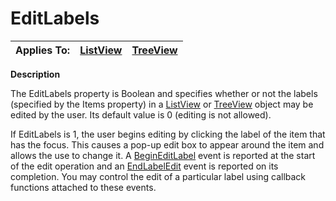




<h1 class="heading"><span class="name">EditLabels</span></h1>

| Applies To: | [ListView](../a-z/listview.md) | [TreeView](../a-z/treeview.md) |
| --- | --- | ---  |


**Description**


The EditLabels property is Boolean and specifies whether or not the labels (specified by the Items property) in a [ListView](../a-z/listview.md) or [TreeView](../a-z/treeview.md) object may be edited by the user. Its default value is 0 (editing is not allowed).


If EditLabels is 1, the user begins editing by clicking the label of the item that has the focus. This causes a pop-up edit box to appear around the item and allows the use to change it. A [BeginEditLabel](../a-z/begineditlabel.md) event is reported at the start of the edit operation and an [EndLabelEdit](../a-z/endeditlabel.md) event is reported on its completion. You may control the edit of a particular label using callback functions attached to these events.



